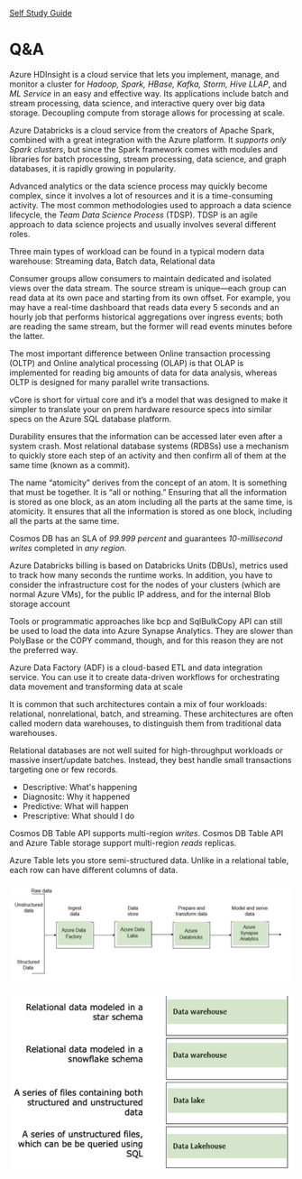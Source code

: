 [Self Study Guide](https://learn.microsoft.com/en-us/users/23110622/collections/0kjyh8rn5gdrjj)

# Q&A

Azure HDInsight is a cloud service that lets you implement, manage, and monitor a cluster for _Hadoop, Spark, HBase, Kafka, Storm, Hive LLAP_, and _ML Service_ in an easy and effective way. Its applications include batch and stream processing, data science, and interactive query over big data storage. Decoupling compute from storage allows for processing at scale.

Azure Databricks is a cloud service from the creators of Apache Spark, combined with a great integration with the Azure platform. It _supports only Spark clusters_, but since the Spark framework comes with modules and libraries for batch processing, stream processing, data science, and graph databases, it is rapidly growing in popularity.

Advanced analytics or the data science process may quickly become complex, since it involves a lot of resources and it is a time-consuming activity. The most common methodologies used to approach a data science lifecycle, the _Team Data Science Process_ (TDSP). TDSP is an agile approach to data science projects and usually involves several different roles.

Three main types of workload can be found in a typical modern data warehouse: Streaming data, Batch data, Relational data

Consumer groups allow consumers to maintain dedicated and isolated views over the data stream. The source stream is unique—each group can read data at its own pace and starting from its own offset. For example, you may have a real-time dashboard that reads data every 5 seconds and an hourly job that performs historical aggregations over ingress events; both are reading the same stream, but the former will read events minutes before the latter.

The most important difference between Online transaction processing (OLTP) and Online analytical processing (OLAP) is that OLAP is implemented for reading big amounts of data for data analysis, whereas OLTP is designed for many parallel write transactions.

vCore is short for virtual core and it’s a model that was designed to make it simpler to translate your on prem hardware resource specs into similar specs on the Azure SQL database platform.

Durability ensures that the information can be accessed later even after a system crash. Most relational database systems (RDBSs) use a mechanism to quickly store each step of an activity and then confirm all of them at the same time (known as a commit).

The name “atomicity” derives from the concept of an atom. It is something that must be together. It is “all or nothing.” Ensuring that all the information is stored as one block, as an atom including all the parts at the same time, is atomicity. It ensures that all the information is stored as one block, including all the parts at the same time.

Cosmos DB has an SLA of _99.999 percent_ and guarantees _10-millisecond writes_ completed in _any region_.

Azure Databricks billing is based on Databricks Units (DBUs), metrics used to track how many seconds the runtime works. In addition, you have to consider the infrastructure cost for the nodes of your clusters (which are normal Azure VMs), for the public IP address, and for the internal Blob storage account

Tools or programmatic approaches like bcp and SqlBulkCopy API can still be used to load the data into Azure Synapse Analytics. They are slower than PolyBase or the COPY command, though, and for this reason they are not the preferred way.

Azure Data Factory (ADF) is a cloud-based ETL and data integration service. You can use it to create data-driven workflows for orchestrating data movement and transforming data at scale

It is common that such architectures contain a mix of four workloads: relational, nonrelational, batch, and streaming. These architectures are often called modern data warehouses, to distinguish them from traditional data warehouses.

Relational databases are not well suited for high-throughput workloads or massive insert/update batches. Instead, they best handle small transactions targeting one or few records.

- Descriptive: What's happening
- Diagnositc: Why it happened
- Predictive: What will happen
- Prescriptive: What should I do

Cosmos DB Table API supports multi-region _writes_. Cosmos DB Table API and Azure Table storage support multi-region _reads_ replicas. 

Azure Table lets you store semi-structured data. Unlike in a relational table, each row can have different columns of data. 

![AzureDataService](images/AzureDataService.png)

![AzureDataService_2](images/AzureDataService_2.png)
